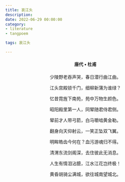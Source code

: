 ```yaml
---
title: 哀江头
description:
date: 2022-06-29 00:00:00
category:
- literature
- tangpoem

tags: 哀江头

---
```


<div id="poem-author">
唐代 • 杜甫
</div>
<div id="poem-body">
<p class="poem-paragraph">少陵野老吞声哭，春日潜行曲江曲。</p>
<p class="poem-paragraph">江头宫殿锁千门，细柳新蒲为谁绿？</p>
<p class="poem-paragraph">忆昔霓旌下南苑，苑中万物生颜色。</p>
<p class="poem-paragraph">昭阳殿里第一人，同辇随君侍君侧。</p>
<p class="poem-paragraph">辇前才人带弓箭，白马嚼啮黄金勒。</p>
<p class="poem-paragraph">翻身向天仰射云，一笑正坠双飞翼。</p>
<p class="poem-paragraph">明眸皓齿今何在？血污游魂归不得。</p>
<p class="poem-paragraph">清渭东流剑阁深，去住彼此无消息。</p>
<p class="poem-paragraph">人生有情泪沾臆，江水江花岂终极！</p>
<p class="poem-paragraph">黄昏胡骑尘满城，欲往城南望城北。</p>

</div>

<style>

#poem-author {
    width: 100%;
    text-align: center;
    margin: 20px 0;
    font-weight: bold;
}
#poem-body {
    width: 100%;
    text-align: center;
}
.poem-paragraph {
    font-family: "仿宋"
}

</style>